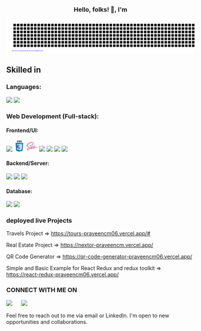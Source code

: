 <h3 align="center">Hello, folks! 👋, I'm </h3>

![gitartwork](gitartwork.svg)

## Skilled in

### Languages: 
<div>
  <img src="https://blog.canadianwebhosting.com/wp-content/uploads/2018/04/javascript-logo.png" height="30">
  <img src="https://logos-world.net/wp-content/uploads/2022/07/Java-Logo-700x394.png" height="35">
</div>

### Web Development (Full-stack):

#### Frontend/UI:

<div>
<img src="https://d2eip9sf3oo6c2.cloudfront.net/tags/images/000/000/184/landscape/html5.png" height="29">
<img src="https://raw.githubusercontent.com/devicons/devicon/master/icons/css3/css3-original-wordmark.svg" height="30">
<img src="https://raw.githubusercontent.com/devicons/devicon/master/icons/sass/sass-original.svg" height="30">
<img src="https://www.vectorlogo.zone/logos/tailwindcss/tailwindcss-icon.svg" height="30">
<img src="https://img.icons8.com/color/452/bootstrap.png" height="30">
<img src="https://upload.wikimedia.org/wikipedia/commons/thumb/a/a7/React-icon.svg/1200px-React-icon.svg.png" height="30">
<img src="https://brandslogos.com/wp-content/uploads/images/redux-logo-vector.svg" height="30">
</div>

#### Backend/Server:

<div>
<img src="https://cdn.iconscout.com/icon/free/png-512/node-js-1174925.png" height="36">
<img src="https://encrypted-tbn0.gstatic.com/images?q=tbn:ANd9GcR0syl-pMTbiJQw4yW4R0Ll8A3a-K8jAw2M_Q&usqp=CAU" height="30">
<img src="https://cdn.hashnode.com/res/hashnode/image/upload/v1636832404785/mTXlsmro-.png?w=1600&h=840&fit=crop&crop=entropy&auto=compress,format&format=webp" height="30">
</div>

#### Database:

<div>
<img src="https://download.logo.wine/logo/MySQL/MySQL-Logo.wine.png" height="40">
<img src="https://img.icons8.com/color/452/mongodb.png" height="39">
</div>


### deployed live Projects
Travels Project => https://tours-praveencm06.vercel.app/#

Real Estate Project => https://nextor-praveencm.vercel.app/

QR Code Generator => https://qr-code-generator-praveencm06.vercel.app/

Simple and Basic Example for React Redux and redux toolkit => https://react-redux-praveencm06.vercel.app/

### CONNECT WITH ME ON

<p align="left">
    <a href="https://www.linkedin.com/in/praveen-mulgundmath-664762aa/"><img height="30" src="https://dwglogo.com/wp-content/uploads/2020/06/Linkedin_symbol_transparent.png"></a>&nbsp;&nbsp;
    &nbsp;&nbsp;
    <a href="mailto:praveencm427@gmail.com"><img height="30" src="https://static.dezeen.com/uploads/2020/10/gmail-google-logo-rebrand-workspace-design_dezeen_2364_col_0.jpg"></a>
    &nbsp;&nbsp;
</p>

Feel free to reach out to me via email or LinkedIn. I'm open to new opportunities and collaborations.
